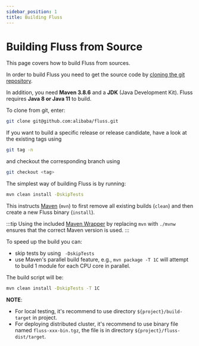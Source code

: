 ```yaml
---
sidebar_position: 1
title: Building Fluss
---
```


<!--
 Licensed to the Apache Software Foundation (ASF) under one
 or more contributor license agreements.  See the NOTICE file
 distributed with this work for additional information
 regarding copyright ownership.  The ASF licenses this file
 to you under the Apache License, Version 2.0 (the
 "License"); you may not use this file except in compliance
 with the License.  You may obtain a copy of the License at

      http://www.apache.org/licenses/LICENSE-2.0

 Unless required by applicable law or agreed to in writing, software
 distributed under the License is distributed on an "AS IS" BASIS,
 WITHOUT WARRANTIES OR CONDITIONS OF ANY KIND, either express or implied.
 See the License for the specific language governing permissions and
 limitations under the License.
-->

# Building Fluss from Source

This page covers how to build Fluss from sources.

In order to build Fluss you need to get the source code by [cloning the git repository](https://github.com/alibaba/fluss).

In addition, you need **Maven 3.8.6** and a **JDK** (Java Development Kit). Fluss requires **Java 8 or Java 11** to build.

To clone from git, enter:

```bash
git clone git@github.com:alibaba/fluss.git
```

If you want to build a specific release or release candidate, have a look at the existing tags using 

```bash
git tag -n
```

and checkout the corresponding branch using

```bash
git checkout <tag>
```

The simplest way of building Fluss is by running:

```bash
mvn clean install -DskipTests
```

This instructs [Maven](http://maven.apache.org) (`mvn`) to first remove all existing builds (`clean`) and then create a new Fluss binary (`install`).

:::tip
Using the included [Maven Wrapper](https://maven.apache.org/wrapper/) by replacing `mvn` with `./mvnw` ensures that the correct Maven version is used.
:::

To speed up the build you can:
- skip tests by using ` -DskipTests`
- use Maven's parallel build feature, e.g., `mvn package -T 1C` will attempt to build 1 module for each CPU core in parallel.

The build script will be:
```bash
mvn clean install -DskipTests -T 1C
```

**NOTE**:
- For local testing, it's recommend to use directory `${project}/build-target` in project.
- For deploying distributed cluster, it's recommend to use binary file named `fluss-xxx-bin.tgz`, the file is in directory `${project}/fluss-dist/target`.